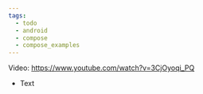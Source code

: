 ```yaml
---
tags:
  - todo
  - android
  - compose
  - compose_examples
---
```

Video: https://www.youtube.com/watch?v=3CjOyoqi_PQ
- Text